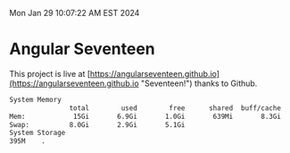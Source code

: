 Mon Jan 29 10:07:22 AM EST 2024

# Angular Seventeen


This project is live at [https://angularseventeen.github.io](https://angularseventeen.github.io "Seventeen!") thanks to Github.

```bash
System Memory
               total        used        free      shared  buff/cache   available
Mem:            15Gi       6.9Gi       1.0Gi       639Mi       8.3Gi       8.4Gi
Swap:          8.0Gi       2.9Gi       5.1Gi
System Storage
395M	.
